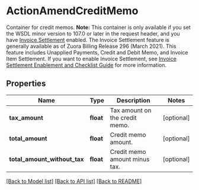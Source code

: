 # ActionAmendCreditMemo

Container for credit memos.  **Note:** This container is only available if you set the WSDL minor version to 107.0 or later in the request header, and you have  [Invoice Settlement](https://knowledgecenter.zuora.com/Billing/Billing_and_Payments/Invoice_Settlement) enabled. The Invoice Settlement feature is generally available as of Zuora Billing Release 296 (March 2021). This feature includes Unapplied Payments, Credit and Debit Memo, and Invoice Item Settlement. If you want to enable Invoice Settlement, see [Invoice Settlement Enablement and Checklist Guide](https://knowledgecenter.zuora.com/Billing/Billing_and_Payments/Invoice_Settlement/Invoice_Settlement_Migration_Checklist_and_Guide) for more information.  
## Properties
Name | Type | Description | Notes
------------ | ------------- | ------------- | -------------
**tax_amount** | **float** | Tax amount on the credit memo.  | [optional] 
**total_amount** | **float** | Credit memo amount.  | [optional] 
**total_amount_without_tax** | **float** | Credit memo amount minus tax.  | [optional] 

[[Back to Model list]](../README.md#documentation-for-models) [[Back to API list]](../README.md#documentation-for-api-endpoints) [[Back to README]](../README.md)


